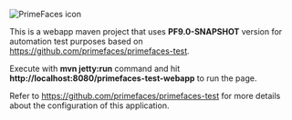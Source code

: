 ![PrimeFaces icon](https://www.primefaces.org/wp-content/uploads/2016/10/prime_logo_new.png)

This is a webapp maven project that uses <strong>PF9.0-SNAPSHOT</strong> version for automation test purposes based on https://github.com/primefaces/primefaces-test.

Execute with <strong>mvn jetty:run</strong> command and hit <strong>http://localhost:8080/primefaces-test-webapp</strong> to run the page.

Refer to https://github.com/primefaces/primefaces-test for more details about the configuration of this application.
